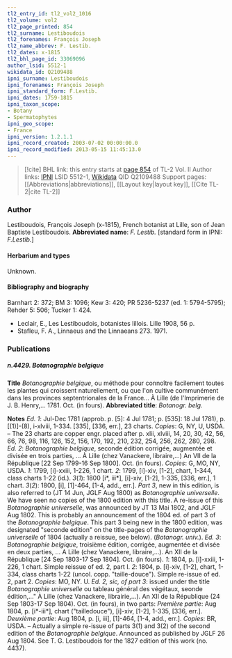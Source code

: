 ```yaml
---
tl2_entry_id: tl2_vol2_1016
tl2_volume: vol2
tl2_page_printed: 854
tl2_surname: Lestiboudois
tl2_forenames: François Joseph
tl2_name_abbrev: F. Lestib.
tl2_dates: x-1815
tl2_bhl_page_id: 33069096
author_lsid: 5512-1
wikidata_id: Q2109488
ipni_surname: Lestiboudois
ipni_forenames: François Joseph
ipni_standard_form: F.Lestib.
ipni_dates: 1759-1815
ipni_taxon_scope: 
- Botany
- Spermatophytes
ipni_geo_scope: 
- France
ipni_version: 1.2.1.1
ipni_record_created: 2003-07-02 00:00:00.0
ipni_record_modified: 2013-05-15 11:45:13.0
---
```


> [!cite] BHL link: this entry starts at [page 854](https://www.biodiversitylibrary.org/page/33069096) of TL-2 Vol. II
> Author links: [IPNI](https://www.ipni.org/a/5512-1) LSID 5512-1, [Wikidata](https://www.wikidata.org/wiki/Q2109488) QID Q2109488
> Support pages: [[Abbreviations|abbreviations]], [[Layout key|layout key]], [[Cite TL-2|cite TL-2]]

### Author

Lestiboudois, François Joseph (x-1815), French botanist at Lille, son of Jean Baptiste Lestiboudois. 
**Abbreviated name**: *F. Lestib.* \[standard form in IPNI: *F.Lestib.*\]

#### Herbarium and types

Unknown.

#### Bibliography and biography

Barnhart 2: 372; BM 3: 1096; Kew 3: 420; PR 5236-5237 (ed. 1: 5794-5795); Rehder 5: 506; Tucker 1: 424.
- Leclair, E., Les Lestiboudois, botanistes lillois. Lille 1908, 56 p.
- Stafleu, F. A., Linnaeus and the Linnaeans 273. 1971.

### Publications

##### n.4429. Botanographie belgique

**Title**
*Botanographie belgique*, ou méthode pour connoître facilement toutes les plantes qui croissent naturellement, ou que l'on cultive communément dans les provinces septentrionales de la France... À Lille (de l'Imprimerie de J. B. Henry,... 1781. Oct. (in fours).
**Abbreviated title**: *Botanogr. belg.*

**Notes**
*Ed. 1*: Jul-Dec 1781 (approb. p. \[5\]: 4 Jul 1781; p. \[535\]: 18 Jul 1781), p. \[(1)\]-(8), i-xlviii, 1-334. \[335\], \[336, err.\], 23 charts. *Copies*: G, NY, U, USDA. – The 23 charts are copper engr. placed after p. xlii, xlviii, 14, 20, 30, 42, 56, 66, 76, 98, 116, 126, 152, 156, 170, 192, 210, 232, 254, 256, 262, 280, 298.
*Ed. 2*: *Botanographie belgique*, seconde édition corrigée, augmentée et divisée en trois parties, ... À Lille (chez Vanackere, libraire,...) An VII de la République \[22 Sep 1799-16 Sep 1800\]. Oct. (in fours). *Copies*: G, MO, NY, USDA.
*1*: 1799, \[i\]-xxiii, 1-226, 1 chart.
*2*: 1799, \[i\]-xiv, \[1-2\], chart, 1-344, class charts 1-22 (id.).
*3*(*1*): 1800 \[i\*, iii\*\], \[i\]-xiv, \[1-2\], 1-335, \[336, err.\], 1 chart.
*3*(*2*): 1800, \[i\], \[1\]-464, \[1-4, add., err.\].
*Part 3*, new in this edition, is also referred to (JT 14 Jun, JGLF Aug 1800) as *Botanographie universelle*. We have seen no copies of the 1800 edition with this title. A re-issue of this *Botanographie universelle*, was announced by JT 13 Mai 1802, and JGLF Aug 1802. This is probably an announcement of the 1804 ed. of part 3 of the *Botanographie belgique*. This part 3 being new in the 1800 edition, was designated "seconde edition" on the title-pages of the *Botanographie universelle* of 1804 (actually a reissue, see below). (*Botanogr. univ.*).
*Ed. 3*: *Botanographie belgique*, troisième édition, corrigée, augmentée et divisée en deux parties, ... A Lille (chez Vanackere, libraire,...). An XII de la République \[24 Sep 1803-17 Sep 1804\]. Oct. (in fours).
*1*: 1804, p. \[i\]-xxiii, 1-226, 1 chart. Simple reissue of ed. 2, part I.
*2*: 1804, p. \[i\]-xiv, \[1-2\], chart, 1-334, class charts 1-22 (uncol. copp. "taille-douce"). Simple re-issue of ed. 2, part 2.
*Copies*: MO, NY. U.
*Ed. 2, sic, of part 3*: issued under the title *Botanographie universelle* ou tableau général des végétaux, seonde édition,..." À Lille (chez Vanackere, librairie,...). An XII de la République (24 Sep 1803-17 Sep 1804). Oct. (in fours), in two parts:
*Première partie*: Aug 1804, p. \[i\*-iii\*\], chart ("tailledouce"), \[i\]-xiv, \[1-2\], 1-335, \[336, err.\].
*Deuxième partie*: Aug 1804, p. \[i, iii\], \[1\]-464, \[1-4, add., err.\].
*Copies*: BR, USDA. – Actually a simple re-issue of parts 3(1) and 3(2) of the second edition of the *Botanographie belgique*. Announced as published by JGLF 26 Aug 1804. See T. G. Lestiboudois for the 1827 edition of this work (no. 4437).

